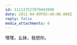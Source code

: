 ```yaml
---
id: 111137527879443990
date: 2011-04-09T03:49:00.000Z
reply: false
media_attachments: 0
---
```


嘿嘿，幺妹，我想你。 ​​​​


